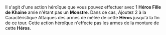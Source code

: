 Il s'agit d'une action héroïque que vous pouvez effectuer avec 1 __Héros Fille de Khaine__ amie n'étant pas un __Monstre__. Dans ce cas, Ajoutez 2 à la Caractéristique Attaques des armes de mêlée de cette __Héros__ jusqu'à la fin de ce tour. Cette action héroïque n'effecte pas les armes de la monture de cette __Héros__.